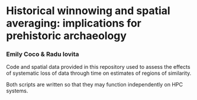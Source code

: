 # Historical winnowing and spatial averaging: implications for prehistoric archaeology
### Emily Coco & Radu Iovita

Code and spatial data provided in this repository used to assess the effects of systematic loss of data through time on estimates of regions of similarity. 

Both scripts are written so that they may function independently on HPC systems.